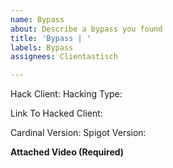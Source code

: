 ```yaml
---
name: Bypass
about: Describe a bypass you found
title: 'Bypass | '
labels: Bypass
assignees: Clientastisch

---
```


Hack Client:
Hacking Type:

Link To Hacked Client:

Cardinal Version: 
Spigot Version:

**Attached Video (Required)**
